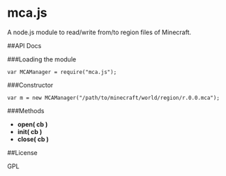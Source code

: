 # mca.js
A node.js module to read/write from/to region files of Minecraft.

##API Docs

###Loading the module

    var MCAManager = require("mca.js");

###Constructor

    var m = new MCAManager("/path/to/minecraft/world/region/r.0.0.mca");
    
###Methods

- **open( cb )**
- **init( cb )**
- **close( cb )**

##License

GPL
